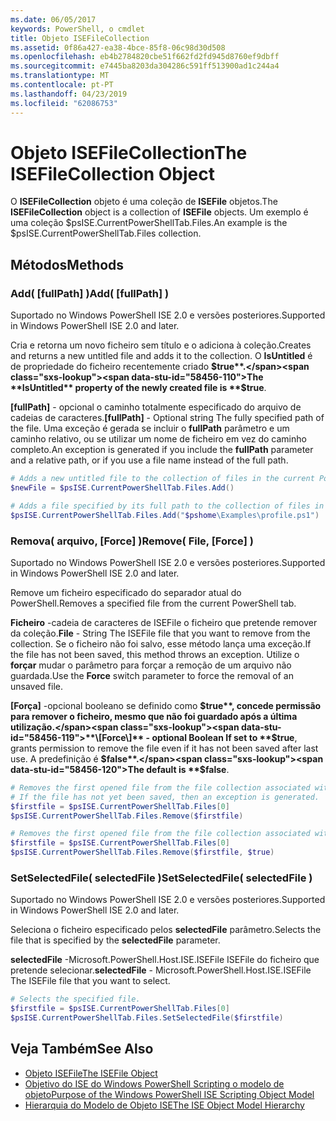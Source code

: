 ```yaml
---
ms.date: 06/05/2017
keywords: PowerShell, o cmdlet
title: Objeto ISEFileCollection
ms.assetid: 0f86a427-ea38-4bce-85f8-06c98d30d508
ms.openlocfilehash: eb4b2784820cbe51f662fd2fd945d8760ef9dbff
ms.sourcegitcommit: e7445ba8203da304286c591ff513900ad1c244a4
ms.translationtype: MT
ms.contentlocale: pt-PT
ms.lasthandoff: 04/23/2019
ms.locfileid: "62086753"
---
```

# <a name="the-isefilecollection-object"></a><span data-ttu-id="58456-103">Objeto ISEFileCollection</span><span class="sxs-lookup"><span data-stu-id="58456-103">The ISEFileCollection Object</span></span>

<span data-ttu-id="58456-104">O **ISEFileCollection** objeto é uma coleção de **ISEFile** objetos.</span><span class="sxs-lookup"><span data-stu-id="58456-104">The **ISEFileCollection** object is a collection of **ISEFile** objects.</span></span> <span data-ttu-id="58456-105">Um exemplo é uma coleção $psISE.CurrentPowerShellTab.Files.</span><span class="sxs-lookup"><span data-stu-id="58456-105">An example is the $psISE.CurrentPowerShellTab.Files collection.</span></span>

## <a name="methods"></a><span data-ttu-id="58456-106">Métodos</span><span class="sxs-lookup"><span data-stu-id="58456-106">Methods</span></span>

### <a name="add-fullpath-"></a><span data-ttu-id="58456-107">Add\( \[fullPath\] \)</span><span class="sxs-lookup"><span data-stu-id="58456-107">Add\( \[fullPath\] \)</span></span>

<span data-ttu-id="58456-108">Suportado no Windows PowerShell ISE 2.0 e versões posteriores.</span><span class="sxs-lookup"><span data-stu-id="58456-108">Supported in Windows PowerShell ISE 2.0 and later.</span></span>

<span data-ttu-id="58456-109">Cria e retorna um novo ficheiro sem título e o adiciona à coleção.</span><span class="sxs-lookup"><span data-stu-id="58456-109">Creates and returns a new untitled file and adds it to the collection.</span></span> <span data-ttu-id="58456-110">O **IsUntitled** é de propriedade do ficheiro recentemente criado **$true**.</span><span class="sxs-lookup"><span data-stu-id="58456-110">The **IsUntitled** property of the newly created file is **$true**.</span></span>

<span data-ttu-id="58456-111">**\[fullPath\]**  - opcional o caminho totalmente especificado do arquivo de cadeias de caracteres.</span><span class="sxs-lookup"><span data-stu-id="58456-111">**\[fullPath\]** - Optional string The fully specified path of the file.</span></span> <span data-ttu-id="58456-112">Uma exceção é gerada se incluir o **fullPath** parâmetro e um caminho relativo, ou se utilizar um nome de ficheiro em vez do caminho completo.</span><span class="sxs-lookup"><span data-stu-id="58456-112">An exception is generated if you include the **fullPath** parameter and a relative path, or if you use a file name instead of the full path.</span></span>

```powershell
# Adds a new untitled file to the collection of files in the current PowerShell tab.
$newFile = $psISE.CurrentPowerShellTab.Files.Add()

# Adds a file specified by its full path to the collection of files in the current PowerShell tab.
$psISE.CurrentPowerShellTab.Files.Add("$pshome\Examples\profile.ps1")
```

### <a name="remove-file-force-"></a><span data-ttu-id="58456-113">Remova\( arquivo, \[Force\] \)</span><span class="sxs-lookup"><span data-stu-id="58456-113">Remove\( File, \[Force\] \)</span></span>

<span data-ttu-id="58456-114">Suportado no Windows PowerShell ISE 2.0 e versões posteriores.</span><span class="sxs-lookup"><span data-stu-id="58456-114">Supported in Windows PowerShell ISE 2.0 and later.</span></span>

<span data-ttu-id="58456-115">Remove um ficheiro especificado do separador atual do PowerShell.</span><span class="sxs-lookup"><span data-stu-id="58456-115">Removes a specified file from the current PowerShell tab.</span></span>

<span data-ttu-id="58456-116">**Ficheiro** -cadeia de caracteres de ISEFile o ficheiro que pretende remover da coleção.</span><span class="sxs-lookup"><span data-stu-id="58456-116">**File** - String The ISEFile file that you want to remove from the collection.</span></span> <span data-ttu-id="58456-117">Se o ficheiro não foi salvo, esse método lança uma exceção.</span><span class="sxs-lookup"><span data-stu-id="58456-117">If the file has not been saved, this method throws an exception.</span></span> <span data-ttu-id="58456-118">Utilize o **forçar** mudar o parâmetro para forçar a remoção de um arquivo não guardada.</span><span class="sxs-lookup"><span data-stu-id="58456-118">Use the **Force** switch parameter to force the removal of an unsaved file.</span></span>

<span data-ttu-id="58456-119">**\[Força\]**  -opcional booleano se definido como **$true**, concede permissão para remover o ficheiro, mesmo que não foi guardado após a última utilização.</span><span class="sxs-lookup"><span data-stu-id="58456-119">**\[Force\]** - optional Boolean If set to **$true**, grants permission to remove the file even if it has not been saved after last use.</span></span> <span data-ttu-id="58456-120">A predefinição é **$false**.</span><span class="sxs-lookup"><span data-stu-id="58456-120">The default is **$false**.</span></span>

```powershell
# Removes the first opened file from the file collection associated with the current PowerShell tab.
# If the file has not yet been saved, then an exception is generated.
$firstfile = $psISE.CurrentPowerShellTab.Files[0]
$psISE.CurrentPowerShellTab.Files.Remove($firstfile)

# Removes the first opened file from the file collection associated with the current PowerShell tab, even if it has not been saved.
$firstfile = $psISE.CurrentPowerShellTab.Files[0]
$psISE.CurrentPowerShellTab.Files.Remove($firstfile, $true)
```

### <a name="setselectedfile-selectedfile-"></a><span data-ttu-id="58456-121">SetSelectedFile\( selectedFile \)</span><span class="sxs-lookup"><span data-stu-id="58456-121">SetSelectedFile\( selectedFile \)</span></span>

<span data-ttu-id="58456-122">Suportado no Windows PowerShell ISE 2.0 e versões posteriores.</span><span class="sxs-lookup"><span data-stu-id="58456-122">Supported in Windows PowerShell ISE 2.0 and later.</span></span>

<span data-ttu-id="58456-123">Seleciona o ficheiro especificado pelos **selectedFile** parâmetro.</span><span class="sxs-lookup"><span data-stu-id="58456-123">Selects the file that is specified by the **selectedFile** parameter.</span></span>

<span data-ttu-id="58456-124">**selectedFile** -Microsoft.PowerShell.Host.ISE.ISEFile ISEFile do ficheiro que pretende selecionar.</span><span class="sxs-lookup"><span data-stu-id="58456-124">**selectedFile** - Microsoft.PowerShell.Host.ISE.ISEFile The ISEFile file that you want to select.</span></span>

```powershell
# Selects the specified file.
$firstfile = $psISE.CurrentPowerShellTab.Files[0]
$psISE.CurrentPowerShellTab.Files.SetSelectedFile($firstfile)
```

## <a name="see-also"></a><span data-ttu-id="58456-125">Veja Também</span><span class="sxs-lookup"><span data-stu-id="58456-125">See Also</span></span>

- [<span data-ttu-id="58456-126">Objeto ISEFile</span><span class="sxs-lookup"><span data-stu-id="58456-126">The ISEFile Object</span></span>](The-ISEFile-Object.md)
- [<span data-ttu-id="58456-127">Objetivo do ISE do Windows PowerShell Scripting o modelo de objeto</span><span class="sxs-lookup"><span data-stu-id="58456-127">Purpose of the Windows PowerShell ISE Scripting Object Model</span></span>](Purpose-of-the-Windows-PowerShell-ISE-Scripting-Object-Model.md)
- [<span data-ttu-id="58456-128">Hierarquia do Modelo de Objeto ISE</span><span class="sxs-lookup"><span data-stu-id="58456-128">The ISE Object Model Hierarchy</span></span>](The-ISE-Object-Model-Hierarchy.md)